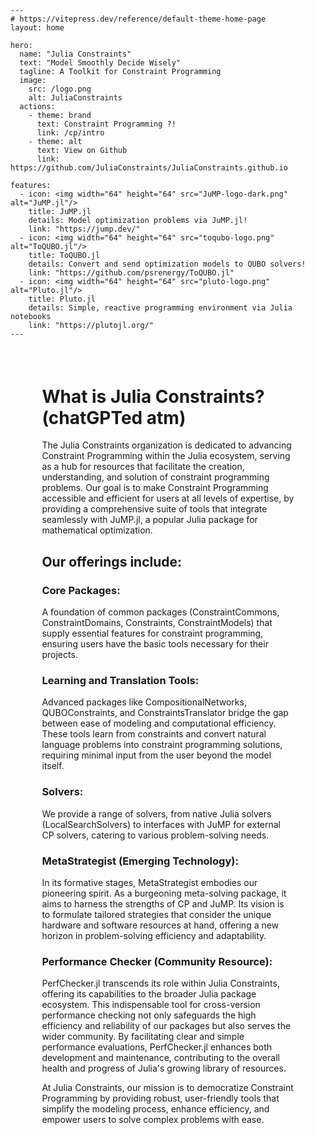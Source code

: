 ```@raw html
---
# https://vitepress.dev/reference/default-theme-home-page
layout: home

hero:
  name: "Julia Constraints"
  text: "Model Smoothly Decide Wisely"
  tagline: A Toolkit for Constraint Programming
  image:
    src: /logo.png
    alt: JuliaConstraints
  actions:
    - theme: brand
      text: Constraint Programming ?!
      link: /cp/intro
    - theme: alt
      text: View on Github
      link: https://github.com/JuliaConstraints/JuliaConstraints.github.io      

features:
  - icon: <img width="64" height="64" src="JuMP-logo-dark.png" alt="JuMP.jl"/>
    title: JuMP.jl
    details: Model optimization problems via JuMP.jl!
    link: "https://jump.dev/"
  - icon: <img width="64" height="64" src="toqubo-logo.png" alt="ToQUBO.jl"/>
    title: ToQUBO.jl
    details: Convert and send optimization models to QUBO solvers!
    link: "https://github.com/psrenergy/ToQUBO.jl"
  - icon: <img width="64" height="64" src="pluto-logo.png" alt="Pluto.jl"/>
    title: Pluto.jl
    details: Simple, reactive programming environment via Julia notebooks
    link: "https://plutojl.org/"
---
```


<p style="margin-bottom:2cm"></p>

<div class="vp-doc" style="width:80%; margin:auto">

<h1>What is Julia Constraints? (chatGPTed atm)</h1>

<p>The Julia Constraints organization is dedicated to advancing Constraint Programming within the Julia ecosystem, serving as a hub for resources that facilitate the creation, understanding, and solution of constraint programming problems. Our goal is to make Constraint Programming accessible and efficient for users at all levels of expertise, by providing a comprehensive suite of tools that integrate seamlessly with JuMP.jl, a popular Julia package for mathematical optimization.</p>

<h2>Our offerings include:</h2>

<h3>Core Packages:</h3>
<p>A foundation of common packages (ConstraintCommons, ConstraintDomains, Constraints, ConstraintModels) that supply essential features for constraint programming, ensuring users have the basic tools necessary for their projects.</p>

<h3>Learning and Translation Tools:</h3>
<p>Advanced packages like CompositionalNetworks, QUBOConstraints, and ConstraintsTranslator bridge the gap between ease of modeling and computational efficiency. These tools learn from constraints and convert natural language problems into constraint programming solutions, requiring minimal input from the user beyond the model itself.</p>

<h3>Solvers:</h3>
<p>We provide a range of solvers, from native Julia solvers (LocalSearchSolvers) to interfaces with JuMP for external CP solvers, catering to various problem-solving needs.</p>

<h3>MetaStrategist (Emerging Technology):</h3>
<p>In its formative stages, MetaStrategist embodies our pioneering spirit. As a burgeoning meta-solving package, it aims to harness the strengths of CP and JuMP. Its vision is to formulate tailored strategies that consider the unique hardware and software resources at hand, offering a new horizon in problem-solving efficiency and adaptability.</p>

<h3>Performance Checker (Community Resource):</h3>
<p>PerfChecker.jl transcends its role within Julia Constraints, offering its capabilities to the broader Julia package ecosystem. This indispensable tool for cross-version performance checking not only safeguards the high efficiency and reliability of our packages but also serves the wider community. By facilitating clear and simple performance evaluations, PerfChecker.jl enhances both development and maintenance, contributing to the overall health and progress of Julia's growing library of resources.</p>

<p>At Julia Constraints, our mission is to democratize Constraint Programming by providing robust, user-friendly tools that simplify the modeling process, enhance efficiency, and empower users to solve complex problems with ease.</p>

</div>
